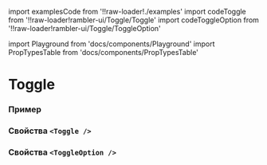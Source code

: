 import examplesCode from '!!raw-loader!./examples'
import codeToggle from '!!raw-loader!rambler-ui/Toggle/Toggle'
import codeToggleOption from '!!raw-loader!rambler-ui/Toggle/ToggleOption'

import Playground from 'docs/components/Playground'
import PropTypesTable from 'docs/components/PropTypesTable'

# Toggle

### Пример
<Playground code={examplesCode} />

### Свойства `<Toggle />`
<PropTypesTable code={codeToggle} />

### Свойства `<ToggleOption />`
<PropTypesTable code={codeToggleOption} />
